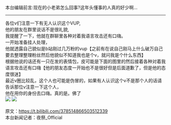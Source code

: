 本台编辑前言:现在的小老弟怎么回事?这年头懂事的人真的好少啊...
***
各位v们注意一下有无人认识这个VUP,<br>
他的朋友在群里说话不是很礼貌,<br>
我提醒了一下，他就在群聊里各种对着我语言攻击还有口嗨。<br>
一开始准备挂人处理，<br>
他就透露自己貌似是b站刚过几万粉的vup【之前有在说自己刚马上什么破万自己要去整理整理粉丝然后他貌似不知道我也是个v，就问我是个什么东西】<br>
根据他说的话还有一只在发的表情包，皮可能是下面的图里的然后接着各种对着我语言攻击还有口嗨【他的朋友态度一开始也不是很好但是后面道歉了，但是他的态度很迷】<br>
最近v圈比较乱，这个人也可能是伪冒的，如果有人认识这个v不是那个人的话请告诉那位v注意一下这个人，<br>
他在用你的身份去口嗨。真的是。佛了<br>
![](https://github.com/8MiYile/HomoCraftServer/blob/master/lib/8Mi_VtbNews/2020-04-16_01.jpg?raw=true)
![](https://github.com/8MiYile/HomoCraftServer/blob/master/lib/8Mi_VtbNews/2020-04-16_02.jpg?raw=true)
<br><br>
原文：https://t.bilibili.com/378514866503512339<br>
本台新闻记者：夜祭_Official
